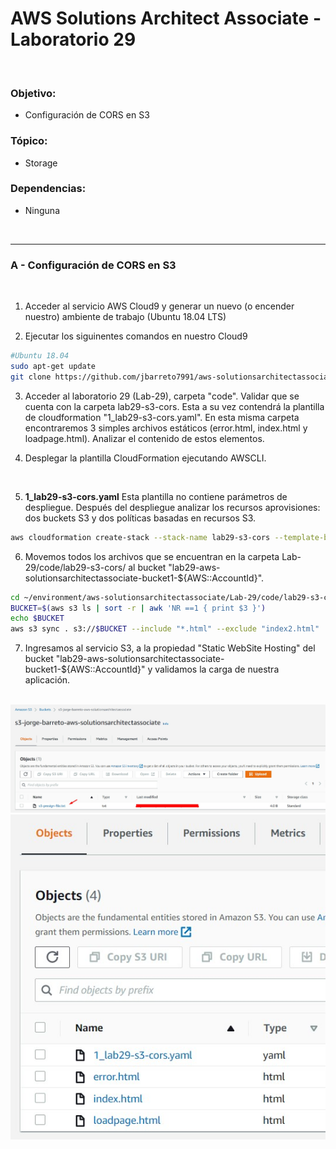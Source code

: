 # AWS Solutions Architect Associate - Laboratorio 29

<br>

### Objetivo: 
* Configuración de CORS en S3

### Tópico:
* Storage

### Dependencias:
* Ninguna

<br>


---

### A - Configuración de CORS en S3

<br>

1. Acceder al servicio AWS Cloud9 y generar un nuevo (o encender nuestro) ambiente de trabajo (Ubuntu 18.04 LTS)

2. Ejecutar los siguinentes comandos en nuestro Cloud9

```bash
#Ubuntu 18.04
sudo apt-get update
git clone https://github.com/jbarreto7991/aws-solutionsarchitectassociate.git
```

3. Acceder al laboratorio 29 (Lab-29), carpeta "code". Validar que se cuenta con la carpeta lab29-s3-cors. Esta a su vez contendrá la plantilla de cloudformation "1_lab29-s3-cors.yaml". En esta misma carpeta encontraremos 3 simples archivos estáticos (error.html, index.html y loadpage.html). Analizar el contenido de estos elementos.

4. Desplegar la plantilla CloudFormation ejecutando AWSCLI.

    <br>
5. **1_lab29-s3-cors.yaml** Esta plantilla no contiene parámetros de despliegue. Después del despliegue analizar los recursos aprovisiones: dos buckets S3 y dos políticas basadas en recursos S3.

```bash
aws cloudformation create-stack --stack-name lab29-s3-cors --template-body file://~/environment/aws-solutionsarchitectassociate/Lab-29/code/lab29-s3-cors/1_lab29-s3-cors.yaml 
```

6. Movemos todos los archivos que se encuentran en la carpeta Lab-29/code/lab29-s3-cors/ al bucket "lab29-aws-solutionsarchitectassociate-bucket1-${AWS::AccountId}".

```bash
cd ~/environment/aws-solutionsarchitectassociate/Lab-29/code/lab29-s3-cors/
BUCKET=$(aws s3 ls | sort -r | awk 'NR ==1 { print $3 }')
echo $BUCKET
aws s3 sync . s3://$BUCKET --include "*.html" --exclude "index2.html"
```

7. Ingresamos al servicio S3, a la propiedad "Static WebSite Hosting" del bucket "lab29-aws-solutionsarchitectassociate-bucket1-${AWS::AccountId}" y validamos la carga de nuestra aplicación.


<br>

<img src="images/Lab29_01.jpg">

<br>

<img src="images/Lab29_02.jpg">

<br>
